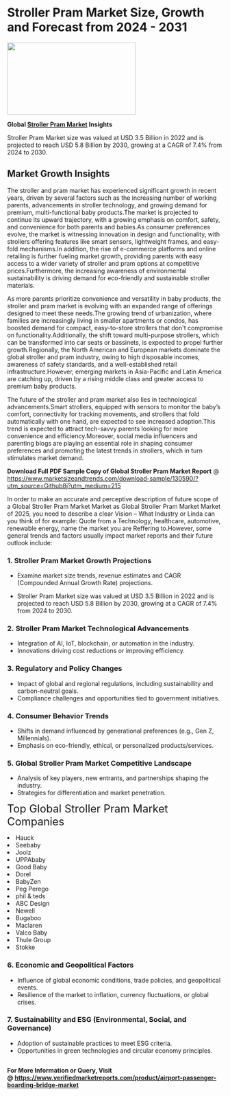 <H1>Stroller Pram Market Size, Growth and Forecast from 2024 - 2031</H1><img class="aligncenter size-medium wp-image-584254" src="https://thirdeyenews.in/wp-content/uploads/2024/09/Global-Market-Research-300x168.jpeg" alt="" width="300" height="168" /><p><strong>Global&nbsp;<a href="https://www.marketsizeandtrends.com/download-sample/130590/?utm_source=Github8j?utm_medium=215">Stroller Pram Market</a> Insights</strong></p><p>Stroller Pram Market size was valued at USD 3.5 Billion in 2022 and is projected to reach USD 5.8 Billion by 2030, growing at a CAGR of 7.4% from 2024 to 2030.</p><p><h2>Market Growth Insights</h2> <p>The stroller and pram market has experienced significant growth in recent years, driven by several factors such as the increasing number of working parents, advancements in stroller technology, and growing demand for premium, multi-functional baby products.The market is projected to continue its upward trajectory, with a growing emphasis on comfort, safety, and convenience for both parents and babies.As consumer preferences evolve, the market is witnessing innovation in design and functionality, with strollers offering features like smart sensors, lightweight frames, and easy-fold mechanisms.In addition, the rise of e-commerce platforms and online retailing is further fueling market growth, providing parents with easy access to a wider variety of stroller and pram options at competitive prices.Furthermore, the increasing awareness of environmental sustainability is driving demand for eco-friendly and sustainable stroller materials.</p> <p>As more parents prioritize convenience and versatility in baby products, the stroller and pram market is evolving with an expanded range of offerings designed to meet these needs.The growing trend of urbanization, where families are increasingly living in smaller apartments or condos, has boosted demand for compact, easy-to-store strollers that don't compromise on functionality.Additionally, the shift toward multi-purpose strollers, which can be transformed into car seats or bassinets, is expected to propel further growth.Regionally, the North American and European markets dominate the global stroller and pram industry, owing to high disposable incomes, awareness of safety standards, and a well-established retail infrastructure.However, emerging markets in Asia-Pacific and Latin America are catching up, driven by a rising middle class and greater access to premium baby products.</p> <p>The future of the stroller and pram market also lies in technological advancements.Smart strollers, equipped with sensors to monitor the baby’s comfort, connectivity for tracking movements, and strollers that fold automatically with one hand, are expected to see increased adoption.This trend is expected to attract tech-savvy parents looking for more convenience and efficiency.Moreover, social media influencers and parenting blogs are playing an essential role in shaping consumer preferences and promoting the latest trends in strollers, which in turn stimulates market demand.</p> <p><span class=""><strong>Download Full PDF Sample Copy of Global Stroller Pram Market Report</strong> @ <a href="https://www.marketsizeandtrends.com/download-sample/130590/?utm_source=Github8j?utm_medium=215" target="_blank">https://www.marketsizeandtrends.com/download-sample/130590/?utm_source=Github8j?utm_medium=215</a></span></p><p>In order to make an accurate and perceptive description of future scope of a Global&nbsp;Stroller Pram Market Market as Global&nbsp;Stroller Pram Market Market of 2025, you need to describe a clear Vision &ndash; What Industry or Linda can you think of for example: Quote from a Technology, healthcare, automotive, renewable energy, name the market you are Reffering to.However, some general trends and factors usually impact market reports and their future outlook include:</p><h3>1.&nbsp;<strong>Stroller Pram Market Growth Projections</strong></h3><ul><li>Examine market size trends, revenue estimates and CAGR (Compounded Annual Growth Rate) projections.</li><li><p>Stroller Pram Market size was valued at USD 3.5 Billion in 2022 and is projected to reach USD 5.8 Billion by 2030, growing at a CAGR of 7.4% from 2024 to 2030.</p></li></ul><h3>2.&nbsp;<strong>Stroller Pram Market Technological Advancements</strong></h3><ul><li>Integration of AI, IoT, blockchain, or automation in the industry.</li><li>Innovations driving cost reductions or improving efficiency.</li></ul><h3>3.&nbsp;<strong>Regulatory and Policy Changes</strong></h3><ul><li>Impact of global and regional regulations, including sustainability and carbon-neutral goals.</li><li>Compliance challenges and opportunities tied to government initiatives.</li></ul><h3>4.&nbsp;<strong>Consumer Behavior Trends</strong></h3><ul><li>Shifts in demand influenced by generational preferences (e.g., Gen Z, Millennials).</li><li>Emphasis on eco-friendly, ethical, or personalized products/services.</li></ul><h3>5.&nbsp;<strong>Global Stroller Pram Market Competitive Landscape</strong></h3><ul><li>Analysis of key players, new entrants, and partnerships shaping the industry.</li><li>Strategies for differentiation and market penetration.</li></ul><p data-pm-slice="1 1 []"><span style="color: inherit; font-family: inherit; font-size: 25px;">Top Global Stroller Pram Market Companies</span></p><div class="" data-test-id=""><p><li>Hauck</li><li> Seebaby</li><li> Joolz</li><li> UPPAbaby</li><li> Good Baby</li><li> Dorel</li><li> BabyZen</li><li> Peg Perego</li><li> phil & teds</li><li> ABC Design</li><li> Newell</li><li> Bugaboo</li><li> Maclaren</li><li> Valco Baby</li><li> Thule Group</li><li> Stokke</li></p></div><h3>6.&nbsp;<strong>Economic and Geopolitical Factors</strong></h3><ul><li>Influence of global economic conditions, trade policies, and geopolitical events.</li><li>Resilience of the market to inflation, currency fluctuations, or global crises.</li></ul><h3>7.&nbsp;<strong>Sustainability and ESG (Environmental, Social, and Governance)</strong></h3><ul><li>Adoption of sustainable practices to meet ESG criteria.</li><li>Opportunities in green technologies and circular economy principles.</li></ul><h2><strong style="font-size: 14px;">For More Information or Query, Visit @&nbsp;</strong><a style="background-color: #ffffff; font-size: 14px;" href="https://www.marketsizeandtrends.com/report/stroller-pram-market/" target="_blank">https://www.verifiedmarketreports.com/product/airport-passenger-boarding-bridge-market</a></h2>